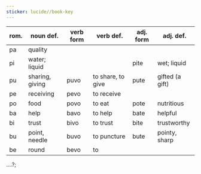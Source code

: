 ```yaml
---
sticker: lucide//book-key
---
```






| rom. | noun def.       | verb form | verb def.         | adj. form | adj. def.       |
| ---- | --------------- | --------- | ----------------- | --------- | --------------- |
| pa   | quality         |           |                   |           |                 |
| pi   | water; liquid   |           |                   | pite      | wet; liquid     |
| pu   | sharing, giving | puvo      | to share, to give | pute      | gifted (a gift) |
| pe   | receiving       | pevo      | to receive        |           |                 |
| po   | food            | povo      | to eat            | pote      | nutritious      |
| ba   | help            | bavo      | to help           | bate      | helpful         |
| bi   | trust           | bivo      | to trust          | bite      | trustworthy     |
| bu   | point, needle   | buvo      | to puncture       | bute      | pointy, sharp   |
| be   | round           | bevo      | to                   |           |                 |




....?;